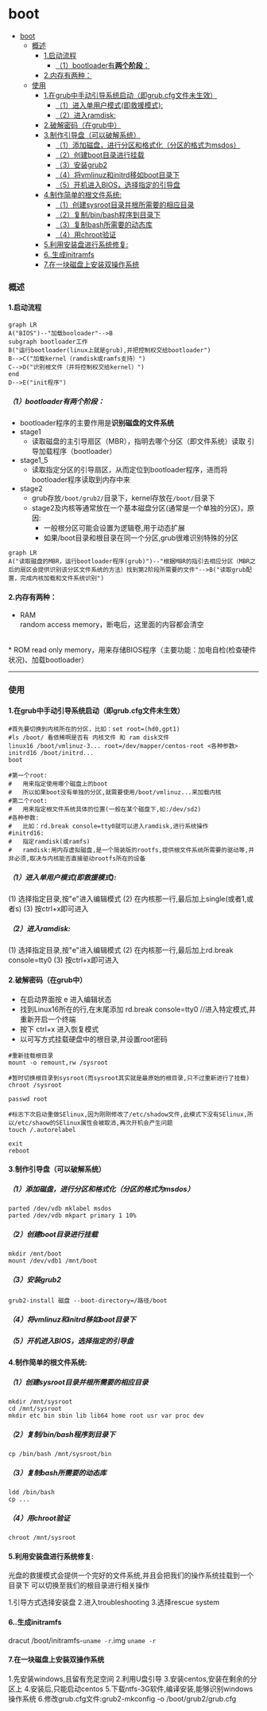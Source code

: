# boot

<!-- @import "[TOC]" {cmd="toc" depthFrom=1 depthTo=6 orderedList=false} -->
<!-- code_chunk_output -->

- [boot](#boot)
    - [概述](#概述)
      - [1.启动流程](#1启动流程)
        - [（1）bootloader有**两个阶段**：](#1bootloader有两个阶段)
      - [2.内存有两种：](#2内存有两种)
    - [使用](#使用)
      - [1.在grub中手动引导系统启动（即grub.cfg文件未生效）](#1在grub中手动引导系统启动即grubcfg文件未生效)
        - [（1）进入单用户模式(即救援模式):](#1进入单用户模式即救援模式)
        - [（2）进入ramdisk:](#2进入ramdisk)
      - [2.破解密码（在grub中）](#2破解密码在grub中)
      - [3.制作引导盘（可以破解系统）](#3制作引导盘可以破解系统)
        - [（1）添加磁盘，进行分区和格式化（分区的格式为msdos）](#1添加磁盘进行分区和格式化分区的格式为msdos)
        - [（2）创建boot目录进行挂载](#2创建boot目录进行挂载)
        - [（3）安装grub2](#3安装grub2)
        - [（4）将vmlinuz和initrd移如boot目录下](#4将vmlinuz和initrd移如boot目录下)
        - [（5）开机进入BIOS，选择指定的引导盘](#5开机进入bios选择指定的引导盘)
      - [4.制作简单的根文件系统:](#4制作简单的根文件系统)
        - [（1）创建sysroot目录并根所需要的相应目录](#1创建sysroot目录并根所需要的相应目录)
        - [（2）复制/bin/bash程序到目录下](#2复制binbash程序到目录下)
        - [（3）复制bash所需要的动态库](#3复制bash所需要的动态库)
        - [（4）用chroot验证](#4用chroot验证)
      - [5.利用安装盘进行系统修复:](#5利用安装盘进行系统修复)
      - [6..生成initramfs](#6生成initramfs)
      - [7.在一块磁盘上安装双操作系统](#7在一块磁盘上安装双操作系统)

<!-- /code_chunk_output -->

### 概述

#### 1.启动流程
```mermaid
graph LR
A("BIOS")--"加载booloader"-->B
subgraph bootloader工作
B("运行bootloader(linux上就是grub),并把控制权交给bootloader")
B-->C("加载kernel（ramdisk或ramfs支持）")
C-->D("识别根文件（并将控制权交给kernel）")
end
D-->E("init程序")
```

##### （1）bootloader有**两个阶段**：
* bootloader程序的主要作用是**识别磁盘的文件系统**
* stage1
  * 读取磁盘的主引导扇区（MBR），指明去哪个分区（即文件系统）读取 引导加载程序（bootloader）
* stage1_5
  * 读取指定分区的引导扇区，从而定位到bootloader程序，进而将bootloader程序读取到内存中来
* stage2
  * grub存放`/boot/grub2/`目录下，kernel存放在`/boot/`目录下
  * stage2及内核等通常放在一个基本磁盘分区(通常是一个单独的分区)，原因:
    * 一般根分区可能会设置为逻辑卷,用于动态扩展
    * 如果/boot目录和根目录在同一个分区,grub很难识别特殊的分区
```mermaid
graph LR
A("读取磁盘的MBR，运行bootloader程序(grub)")--"根据MBR的指引去相应分区（MBR之后的扇区会提供识别该分区文件系统的方法）找到第2阶段所需要的文件"-->B("读取grub配置，完成内核加载和文件系统识别")
```

#### 2.内存有两种：
* RAM		  	
random access memory，断电后，这里面的内容都会清空  
</br>
* ROM			
read only memory，用来存储BIOS程序（主要功能：加电自检(检查硬件状况)、加载bootloader）  

***

### 使用

#### 1.在grub中手动引导系统启动（即grub.cfg文件未生效）

```shell
#首先要切换到内核所在的分区，比如：set root=(hd0,gpt1)
#ls /boot/ 看依稀啊是否有 内核文件 和 ram disk文件
linux16 /boot/vmlinuz-3... root=/dev/mapper/centos-root <各种参数>
initrd16 /boot/initrd...
boot

#第一个root:
#   用来指定使用哪个磁盘上的boot
#   所以如果boot没有单独的分区,就需要使用/boot/vmlinuz...来加载内核
#第二个root:
#   用来指定根文件系统具体的位置(一般在某个磁盘下,如:/dev/sd2)
#各种参数:
#   比如：rd.break console=tty0就可以进入ramdisk,进行系统操作
#initrd16:
#   指定ramdisk(或ramfs)
#   ramdisk:用内存虚拟磁盘,是一个简装版的rootfs,提供根文件系统所需要的驱动等,并非必须,取决与内核能否直接驱动rootfs所在的设备
```

##### （1）进入单用户模式(即救援模式):
  (1) 选择指定目录,按"e"进入编辑模式
  (2) 在内核那一行,最后加上single(或者1,或者s)
  (3) 按ctrl+x即可进入

##### （2）进入ramdisk:
  (1) 选择指定目录,按"e"进入编辑模式
  (2) 在内核那一行,最后加上rd.break console=tty0
  (3) 按ctrl+x即可进入

#### 2.破解密码（在grub中）
* 在启动界面按 e 进入编辑状态
* 找到Linux16所在的行,在末尾添加 rd.break console=tty0   //进入特定模式,并重新开启一个终端
* 按下 ctrl+x 进入恢复模式
* 以可写方式挂载硬盘中的根目录,并设置root密码
```shell
#重新挂载根目录
mount -o remount,rw /sysroot

#暂时切换根目录到sysroot(而sysroot其实就是最原始的根目录,只不过重新进行了挂载)
chroot /sysroot

passwd root

#标志下次启动重做SElinux,因为刚刚修改了/etc/shadow文件,此模式下没有SElinux,所以/etc/shaow的SElinux属性会被取消,再次开机会产生问题
touch /.autorelabel

exit
reboot
```


#### 3.制作引导盘（可以破解系统）

##### （1）添加磁盘，进行分区和格式化（分区的格式为msdos）
```shell
parted /dev/vdb mklabel msdos
parted /dev/vdb mkpart primary 1 10%
```

##### （2）创建boot目录进行挂载
```shell
mkdir /mnt/boot
mount /dev/vdb1 /mnt/boot
```

##### （3）安装grub2
```shell
grub2-install 磁盘 --boot-directory=/路径/boot
```

##### （4）将vmlinuz和initrd移如boot目录下

##### （5）开机进入BIOS，选择指定的引导盘

#### 4.制作简单的根文件系统:

##### （1）创建sysroot目录并根所需要的相应目录
```shell
mkdir /mnt/sysroot
cd /mnt/sysroot
mkdir etc bin sbin lib lib64 home root usr var proc dev
```

##### （2）复制/bin/bash程序到目录下
```shell
cp /bin/bash /mnt/sysroot/bin
```

##### （3）复制bash所需要的动态库
```shell
ldd /bin/bash
cp ...
```

##### （4）用chroot验证
```shell
chroot /mnt/sysroot
```

#### 5.利用安装盘进行系统修复:     

光盘的救援模式会提供一个完好的文件系统,并且会把我们的操作系统挂载到一个目录下
可以切换至我们的根目录进行相关操作

1.引导方式选择安装盘
2.进入troubleshooting
3.选择rescue system

#### 6..生成initramfs
dracut /boot/initramfs-`uname -r`.img `uname -r`

#### 7.在一块磁盘上安装双操作系统
  1.先安装windows,且留有充足空间
  2.利用U盘引导
  3.安装centos,安装在剩余的分区上
  4.安装后,只能启动centos
  5.下载ntfs-3G软件,编译安装,能够识别windows操作系统
  6.修改grub.cfg文件:grub2-mkconfig -o /boot/grub2/grub.cfg
